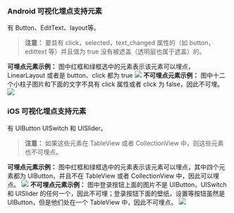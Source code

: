 ### Android 可视化埋点支持元素
有 Button、EditText、layout等。
>**注意：**
>要具有 click，selected，text_changed 属性的（如 button，edittext 等）并且值为 true 没有被遮盖（透明层也属于遮盖）的。

**可埋点元素示例：**
图中红框和绿框选中的元素表示该元素可以埋点，LinearLayout 或者是 button、click 都为 true
![](//mc.qcloudimg.com/static/img/a6583b93a85b61c7e6571aa7239c3429/image.png)
**不可埋点元素示例：**
图中十二个小柱子图片和下面的文字不具有 click 属性或者 click 为 false，因此不可埋。
![](//mc.qcloudimg.com/static/img/ac42e400a2273a8c0975d4693cfd3de1/image.png)
###  iOS 可视化埋点支持元素
有 UIButton UISwitch 和 UISlider。
>**注意：**
>如果这些元素在 TableView 或者 CollectionView 中，则这些元素也不可埋点。

**可埋点元素示例：**
图中红框和绿框选中的元素表示该元素可以埋点，其中四个元素都为 UIButton，并且不在 TableView 或者 CollectionView 中，因此可以埋点。
![](//mc.qcloudimg.com/static/img/744309e903c15219b0f6c29325817e28/image.png)
**不可埋点元素示例：**
图中登录按钮上面的图片不是 UIButton，UISwitch  和 UISlider 的任何一个，因此不可埋；登录按钮下面的壁纸，设置等按钮虽然是 UIButton，但是他们处在一个 TableView 中，因此不可埋点。
![](//mc.qcloudimg.com/static/img/9b72b233ba36799451bfeffa5b3498ca/image.png)